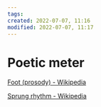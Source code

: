 ```yaml
---
tags: 
created: 2022-07-07, 11:16
modified: 2022-07-07, 11:17
---
```


# Poetic meter
[Foot (prosody) - Wikipedia](https://en.wikipedia.org/wiki/Foot_(prosody))

[Sprung rhythm - Wikipedia](https://en.wikipedia.org/wiki/Sprung_rhythm)